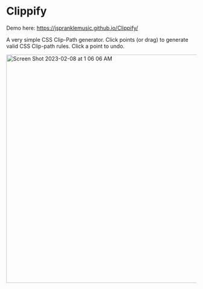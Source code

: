 # Clippify

Demo here: https://jspranklemusic.github.io/Clippify/

A very simple CSS Clip-Path generator. Click points (or drag) to generate valid CSS Clip-path rules. Click a point to undo.

<img width="603" alt="Screen Shot 2023-02-08 at 1 06 06 AM" src="https://user-images.githubusercontent.com/75324120/217448514-75dab037-0a26-442f-8536-cee2a468573e.png">
